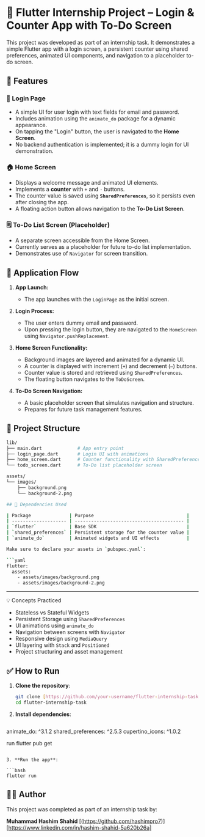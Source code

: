 # 📱 Flutter Internship Project – Login & Counter App with To-Do Screen

This project was developed as part of an internship task. It demonstrates a simple Flutter app with a login screen, a persistent counter using shared preferences, animated UI components, and navigation to a placeholder to-do screen.


## 🚀 Features

### 🔐 Login Page

* A simple UI for user login with text fields for email and password.
* Includes animation using the `animate_do` package for a dynamic appearance.
* On tapping the "Login" button, the user is navigated to the **Home Screen**.
* No backend authentication is implemented; it is a dummy login for UI demonstration.

### 🏠 Home Screen

* Displays a welcome message and animated UI elements.
* Implements a **counter** with `+` and `-` buttons.
* The counter value is saved using **`SharedPreferences`**, so it persists even after closing the app.
* A floating action button allows navigation to the **To-Do List Screen**.

### 🗒️ To-Do List Screen (Placeholder)

* A separate screen accessible from the Home Screen.
* Currently serves as a placeholder for future to-do list implementation.
* Demonstrates use of `Navigator` for screen transition.


## 🧭 Application Flow

1. **App Launch:**

   * The app launches with the `LoginPage` as the initial screen.

2. **Login Process:**

   * The user enters dummy email and password.
   * Upon pressing the login button, they are navigated to the `HomeScreen` using `Navigator.pushReplacement`.

3. **Home Screen Functionality:**

   * Background images are layered and animated for a dynamic UI.
   * A counter is displayed with increment (`+`) and decrement (`–`) buttons.
   * Counter value is stored and retrieved using `SharedPreferences`.
   * The floating button navigates to the `ToDoScreen`.

4. **To-Do Screen Navigation:**

   * A basic placeholder screen that simulates navigation and structure.
   * Prepares for future task management features.

## 📂 Project Structure

```bash
lib/
├── main.dart             # App entry point
├── login_page.dart       # Login UI with animations
├── home_screen.dart      # Counter functionality with SharedPreferences
└── todo_screen.dart      # To-Do list placeholder screen

assets/
└── images/
    ├── background.png
    └── background-2.png

## 🧰 Dependencies Used

| Package              | Purpose                                  |
| -------------------- | ---------------------------------------- |
| `flutter`            | Base SDK                                 |
| `shared_preferences` | Persistent storage for the counter value |
| `animate_do`         | Animated widgets and UI effects          |

Make sure to declare your assets in `pubspec.yaml`:

```yaml
flutter:
  assets:
    - assets/images/background.png
    - assets/images/background-2.png
```

---

💡 Concepts Practiced

* Stateless vs Stateful Widgets
* Persistent Storage using `SharedPreferences`
* UI animations using `animate_do`
* Navigation between screens with `Navigator`
* Responsive design using `MediaQuery`
* UI layering with `Stack` and `Positioned`
* Project structuring and asset management


## ✅ How to Run

1. **Clone the repository**:

   ```bash
   git clone [https://github.com/your-username/flutter-internship-task.git](https://github.com/hashimpro7/flutter-assignment-task1/tree/master)
   cd flutter-internship-task
   ```

2. **Install dependencies**:

   ```bash
  animate_do: ^3.1.2
  shared_preferences: ^2.5.3
  cupertino_icons: ^1.0.2

  run
  flutter pub get
   ```

3. **Run the app**:

   ```bash
   flutter run
   ```

## 🙋‍♂️ Author

This project was completed as part of an internship task by:

**Muhammad Hashim Shahid**
\[(https://github.com/hashimpro7)]
\[https://www.linkedin.com/in/hashim-shahid-5a620b26a]
